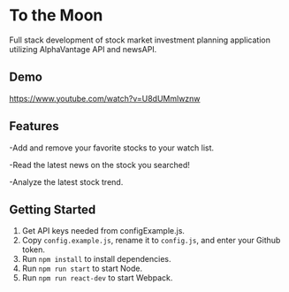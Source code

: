 # To the Moon

Full stack development of stock market investment planning application utilizing AlphaVantage API and newsAPI.

## Demo
https://www.youtube.com/watch?v=U8dUMmlwznw

## Features
-Add and remove your favorite stocks to your watch list.

-Read the latest news on the stock you searched!

-Analyze the latest stock trend.


## Getting Started <a name="setup"></a>
1. Get API keys needed from configExample.js.
2. Copy `config.example.js`, rename it to `config.js`, and enter your Github token.
3. Run `npm install` to install dependencies.
4. Run `npm run start` to start Node.
5. Run `npm run react-dev` to start Webpack.

